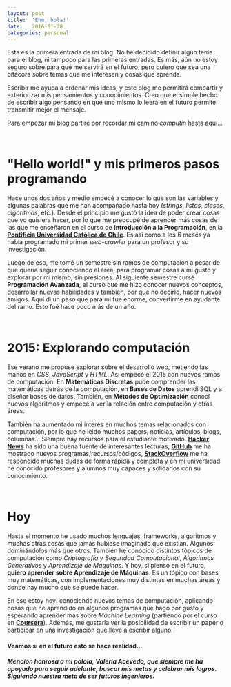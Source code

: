 ```yaml
---
layout: post
title:  'Ehm, hola!'
date:   2016-01-28
categories: personal
---
```


Esta es la primera entrada de mi blog. No he decidido definir algún tema para el blog, ni tampoco para las primeras entradas. Es más, aún no estoy seguro sobre para qué me servirá en el futuro, pero quiero que sea una bitácora sobre temas que me interesen y cosas que aprenda. 

Escribir me ayuda a ordenar mis ideas, y este blog me permitirá compartir y exteriorizar mis pensamientos y conocimientos. Creo que el simple hecho de escribir algo pensando en que uno mismo lo leerá en el futuro permite transmitir mejor el mensaje. 

Para empezar mi blog partiré por recordar mi camino *computín* hasta aquí...

<br>

# "Hello world!" y mis primeros pasos programando

Hace unos dos años y medio empecé a conocer lo que son las variables y algunas palabras que me han acompañado hasta hoy (*strings*, *listas*, *clases*, *algoritmos*, etc.). Desde el principio me gustó la idea de poder crear cosas que yo quisiera hacer, por lo que me preocupé de aprender más cosas de las que me enseñaron en el curso de **Introducción a la Programación**, en la [**Pontificia Universidad Católica de Chile**](https://www.uc.cl/). Es así como a los 6 meses ya había programado mi primer *web-crawler* para un profesor y su investigación.

Luego de eso, me tomé un semestre sin ramos de computación a pesar de que quería seguir conociendo el área, para programar cosas a mi gusto y explorar por mi mismo, sin presiones. Al siguiente semestre cursé **Programación Avanzada**, el curso que me hizo conocer nuevos conceptos, desarrollar nuevas habilidades y también, por qué no decirlo, hacer nuevos amigos. Aquí di un paso que para mi fue enorme, convertirme en ayudante del ramo. Esto fué hace poco más de un año.

<br>

# 2015: Explorando computación

Ese verano me propuse explorar sobre el desarrollo web, metiendo las manos en *CSS*, *JavaScript* y *HTML*. Así empecé el 2015 con nuevos ramos de computación. En **Matemáticas Discretas** pude comprender las matemáticas detrás de la computación, en **Bases de Datos** aprendí SQL y a diseñar bases de datos. También, en **Métodos de Optimización** conocí nuevos algoritmos y empecé a ver la relación entre computación y otras áreas.

También ha aumentado mi interés en muchos temas relacionados con computación, por lo que he leido muchos papers, noticias, artículos, blogs, columnas... Siempre hay recursos para el estudiante motivado. [**Hacker News**](https://news.ycombinator.com/) ha sido una buena fuente de interesantes lecturas, [**GitHub**](https://github.com/) me ha mostrado nuevos programas/recursos/códigos, [**StackOverflow**](https://stackoverflow.com/) me ha respondido muchas dudas de forma rápida y completa y en mi universidad he conocido profesores y alumnos muy capaces y solidarios con su conocimiento.

<br>

# Hoy

Hasta el momento he usado muchos lenguajes, frameworks, algoritmos y muchas otras cosas que jamás hubiese imaginado que existían. Algunos dominándolos más que otros. También he conocido distintos tópicos de computación como *Criptografía y Seguridad Computacional*, *Algoritmos Generativos* y *Aprendizaje de Máquinas*. Y hoy, si pienso en el futuro, **quiero aprender sobre Aprendizaje de Máquinas**. Es un tópico con bases muy matemáticas, con implementaciones muy distintas en muchas áreas y donde hay mucho que se puede hacer.

En eso estoy hoy: conociendo nuevos temas de computación, aplicando cosas que he aprendido en algunos programas que hago por gusto y esperando aprender más sobre *Machine Learning* (partiendo por el curso en [**Coursera**](https://www.coursera.org/)). Además, me gustaría ver la posibilidad de escribir un paper o participar en una investigación que lleve a escribir alguno.

#### **Veamos si en el futuro esto se hace realidad...**

##### Mención honrosa a mi polola, Valeria Acevedo, que siempre me ha apoyado para seguir adelante, buscar mis metas y celebrar mis logros. Siguiendo nuestra meta de ser *futuros ingenieros*.